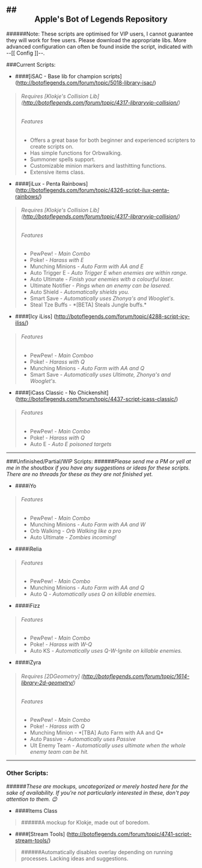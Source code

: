 ##<div align="center">Apple's Bot of Legends Repository</div>
------------------

######Note: These scripts are optimised for VIP users, I cannot guarantee they will work for free users. Please download the appropriate libs. More advanced configuration can often be found inside the script, indicated with --[[ Config ]]--.

###Current Scripts:
- ####[iSAC - Base lib for champion scripts] (http://botoflegends.com/forum/topic/5018-library-isac/)
> ###### Requires [Klokje's Collision Lib] (http://botoflegends.com/forum/topic/4317-libraryvip-collision/)
> ###### Features
> - Offers a great base for both beginner and experienced scripters to create scripts on.
> - Has simple functions for Orbwalking.
> - Summoner spells support.
> - Customizable minion markers and lasthitting functions.
> - Extensive items class.

- ####[iLux - Penta Rainbows] (http://botoflegends.com/forum/topic/4326-script-ilux-penta-rainbows/)
> ###### Requires [Klokje's Collision Lib] (http://botoflegends.com/forum/topic/4317-libraryvip-collision/)
> ###### Features
> - PewPew! - *Main Combo*
> - Poke! - *Harass with E*
> - Munching Minions - *Auto Farm with AA and E*
> - Auto Trigger E - *Auto Trigger E when enemies are within range.*
> - Auto Ultimate - *Finish your enemies with a colourful laser.*
> - Ultimate Notifier - *Pings when an enemy can be lasered.*
> - Auto Shield - *Automatically shields you.*
> - Smart Save - *Automatically uses Zhonya's and Wooglet's.*
> - Steal Tze Buffs - \*[BETA] Steals Jungle buffs.\*

- ####[Icy iLiss] (http://botoflegends.com/forum/topic/4288-script-icy-iliss/)
> ###### Features
> - PewPew! - *Main Comboo*
> - Poke! - *Harass with Q*
> - Munching Minions - *Auto Farm with AA and Q*
> - Smart Save - *Automatically uses Ultimate, Zhonya's and Wooglet's.*


- ####[iCass Classic - No Chickenshit] (http://botoflegends.com/forum/topic/4437-script-icass-classic/)
> ###### Features
> - PewPew! - *Main Combo*
> - Poke! - *Harass with Q*
> - Auto E - *Auto E poisoned targets*

------------------
###Unfinished/Partial/WIP Scripts:
######*Please send me a PM or yell at me in the shoutbox if you have any suggestions or ideas for these scripts. There are no threads for these as they are not finished yet.*
- ####iYo
> ###### Features
> - PewPew! - *Main Combo*
> - Munching Minions - *Auto Farm with AA and W*
> - Orb Walking - *Orb Walking like a pro*
> - Auto Ultimate - *Zombies incoming!*

- ####iRelia
> ###### Features
> - PewPew! - *Main Combo*
> - Munching Minions - *Auto Farm with AA and Q*
> - Auto Q - *Automatically uses Q on killable enemies.*

- ####iFizz
> ###### Features
> - PewPew! - *Main Combo*
> - Poke! - *Harass with W-Q*
> - Auto KS - *Automatically uses Q-W-Ignite on killable enemies.*

- ####iZyra
> ###### Requires [2DGeometry] (http://botoflegends.com/forum/topic/1614-library-2d-geometry/)
> ###### Features
> - PewPew! - *Main Combo*
> - Poke! - *Harass with Q*
> - Munching Minion - \*[TBA] Auto Farm with AA and Q\*
> - Auto Passive - *Automatically uses Passive*
> - Ult Enemy Team - *Automatically uses ultimate when the whole enemy team can be hit.*

------------------
### Other Scripts:
######*These are mockups, uncategorized or merely hosted here for the sake of availability. If you're not particularly interested in these, don't pay attention to them. :wink:*

- ####Items Class
> ######A mockup for Klokje, made out of boredom.

- ####[Stream Tools] (http://botoflegends.com/forum/topic/4741-script-stream-tools/)
> ######Automatically disables overlay depending on running processes. Lacking ideas and suggestions.
